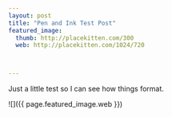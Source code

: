 ```yaml
---
layout: post
title: "Pen and Ink Test Post"
featured_image:
  thumb: http://placekitten.com/300
  web: http://placekitten.com/1024/720



---
```


Just a little test so I can see how things format.


![]({{ page.featured_image.web }})

